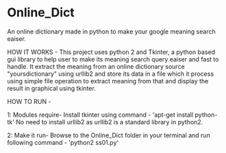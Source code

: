 # Online_Dict
An online dictionary made in python to make your google meaning search eaiser.

HOW IT WORKS - 
  This project uses python 2 and Tkinter, a python based gui library to help user to make its meaning search query eaiser and fast to handle. It extract the meaning from an online dictionary source "yoursdictionary" using urllib2 and store its data in a file which it process using simple file operation to extract meaning from that and display the result in graphical using tkinter. 
  
  HOW TO RUN - 
 
 1: Modules require-
        Install tkinter using command - 'apt-get install python-tk'
        No need to install urllib2 as urllib2 is a standard library in python2.
        
 2: Make it run-
        Browse to the Online_Dict folder in your terminal and run following command - 'python2 ss01.py'
        
